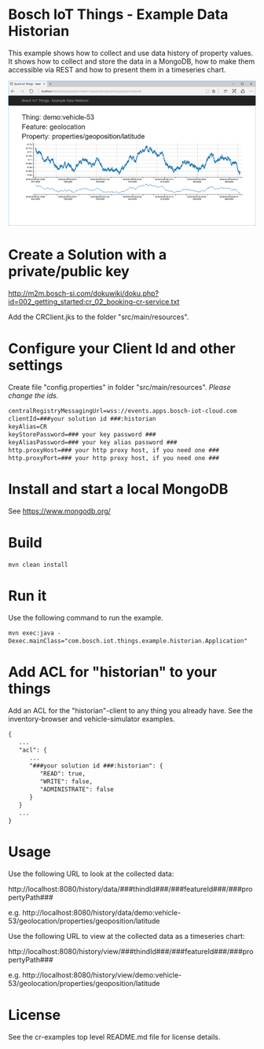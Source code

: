 # Bosch IoT Things - Example Data Historian

This example shows how to collect and use data history of property values.
It shows how to collect and store the data in a MongoDB, how to make them accessible via REST and how to present them in a timeseries chart.

![Screenshot](screenshot.png)

# Create a Solution with a private/public key

http://m2m.bosch-si.com/dokuwiki/doku.php?id=002_getting_started:cr_02_booking-cr-service.txt

Add the CRClient.jks to the folder "src/main/resources".

# Configure your Client Id and other settings

Create file "config.properties" in folder "src/main/resources". _Please change the ids._

```
centralRegistryMessagingUrl=wss://events.apps.bosch-iot-cloud.com
clientId=###your solution id ###:historian
keyAlias=CR
keyStorePassword=### your key password ###
keyAliasPassword=### your key alias password ###
http.proxyHost=### your http proxy host, if you need one ###
http.proxyPort=### your http proxy host, if you need one ###
```

# Install and start a local MongoDB

See https://www.mongodb.org/

# Build

```
mvn clean install
```

# Run it

Use the following command to run the example.

```
mvn exec:java -Dexec.mainClass="com.bosch.iot.things.example.historian.Application"
```

# Add ACL for "historian" to your things

Add an ACL for the "historian"-client to any thing you already have. See the inventory-browser and vehicle-simulator examples.

```
{
   ...
   "acl": {
      ...
      "###your solution id ###:historian": {
         "READ": true,
         "WRITE": false,
         "ADMINISTRATE": false
      }
   }
   ...
}
```

# Usage

Use the following URL to look at the collected data:

http://localhost:8080/history/data/###thindId###/###featureId###/###propertyPath###

e.g.
http://localhost:8080/history/data/demo:vehicle-53/geolocation/properties/geoposition/latitude

Use the following URL to view at the collected data as a timeseries chart:

http://localhost:8080/history/view/###thindId###/###featureId###/###propertyPath###

e.g.
http://localhost:8080/history/view/demo:vehicle-53/geolocation/properties/geoposition/latitude


# License

See the cr-examples top level README.md file for license details.
